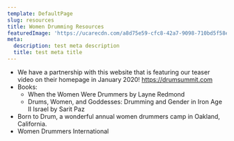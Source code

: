 ```yaml
---
template: DefaultPage
slug: resources
title: Women Drumming Resources
featuredImage: 'https://ucarecdn.com/a8d75e59-cfc8-42a7-9098-710bd5f58e46/'
meta:
  description: test meta description
  title: test meta title
---
```

* We have a partnership with this website that is featuring our teaser video on their homepage in January 2020!
  https://drumsummit.com
* Books:
  * When the Women Were Drummers by Layne Redmond 
  * Drums, Women, and Goddesses: Drumming and Gender in Iron Age II Israel by Sarit Paz
* Born to Drum, a wonderful annual women drummers camp in Oakland, California. 
* Women Drummers International
